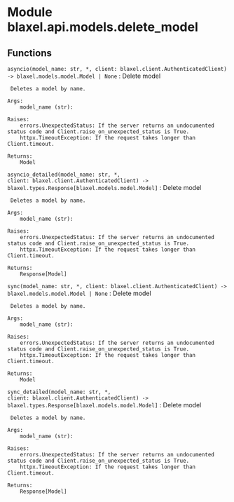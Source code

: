 Module blaxel.api.models.delete_model
=====================================

Functions
---------

`asyncio(model_name: str, *, client: blaxel.client.AuthenticatedClient) ‑> blaxel.models.model.Model | None`
:   Delete model
    
     Deletes a model by name.
    
    Args:
        model_name (str):
    
    Raises:
        errors.UnexpectedStatus: If the server returns an undocumented status code and Client.raise_on_unexpected_status is True.
        httpx.TimeoutException: If the request takes longer than Client.timeout.
    
    Returns:
        Model

`asyncio_detailed(model_name: str, *, client: blaxel.client.AuthenticatedClient) ‑> blaxel.types.Response[blaxel.models.model.Model]`
:   Delete model
    
     Deletes a model by name.
    
    Args:
        model_name (str):
    
    Raises:
        errors.UnexpectedStatus: If the server returns an undocumented status code and Client.raise_on_unexpected_status is True.
        httpx.TimeoutException: If the request takes longer than Client.timeout.
    
    Returns:
        Response[Model]

`sync(model_name: str, *, client: blaxel.client.AuthenticatedClient) ‑> blaxel.models.model.Model | None`
:   Delete model
    
     Deletes a model by name.
    
    Args:
        model_name (str):
    
    Raises:
        errors.UnexpectedStatus: If the server returns an undocumented status code and Client.raise_on_unexpected_status is True.
        httpx.TimeoutException: If the request takes longer than Client.timeout.
    
    Returns:
        Model

`sync_detailed(model_name: str, *, client: blaxel.client.AuthenticatedClient) ‑> blaxel.types.Response[blaxel.models.model.Model]`
:   Delete model
    
     Deletes a model by name.
    
    Args:
        model_name (str):
    
    Raises:
        errors.UnexpectedStatus: If the server returns an undocumented status code and Client.raise_on_unexpected_status is True.
        httpx.TimeoutException: If the request takes longer than Client.timeout.
    
    Returns:
        Response[Model]